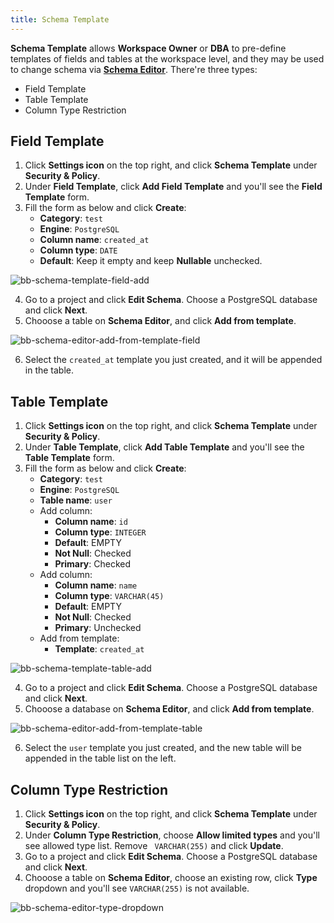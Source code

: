 ```yaml
---
title: Schema Template
---
```

**Schema Template** allows **Workspace Owner** or **DBA** to pre-define templates of fields and tables at the workspace level, and they may be used to change schema via [**Schema Editor**](/doc/administration/schema-editor). There're three types: 
- Field Template
- Table Template
- Column Type Restriction

## Field Template

1. Click **Settings icon** on the top right, and click **Schema Template** under **Security & Policy**.
2. Under **Field Template**, click **Add Field Template** and you'll see the **Field Template** form.
3. Fill the form as below and click **Create**:
   * **Category**: `test`
   * **Engine**: `PostgreSQL`
   * **Column name**: `created_at`
   * **Column type**: `DATE`
   * **Default**: Keep it empty and keep **Nullable** unchecked.

![bb-schema-template-field-add](/content/docs/administration/schema-template/bb-schema-template-field-add.webp)

4. Go to a project and click **Edit Schema**. Choose a PostgreSQL database and click **Next**.
5. Chooose a table on **Schema Editor**, and click **Add from template**.

![bb-schema-editor-add-from-template-field](/content/docs/administration/schema-template/bb-schema-editor-add-from-template-field.webp)

6. Select the `created_at` template you just created, and it will be appended in the table.

## Table Template

1. Click **Settings icon** on the top right, and click **Schema Template** under **Security & Policy**.
2. Under **Table Template**, click **Add Table Template** and you'll see the **Table Template** form.
3. Fill the form as below and click **Create**:
   * **Category**: `test`
   * **Engine**: `PostgreSQL`
   * **Table name**: `user`
   * Add column:
     * **Column name**: `id`
     * **Column type**: `INTEGER`
     * **Default**: EMPTY
     * **Not Null**: Checked
     * **Primary**: Checked
   * Add column:
     * **Column name**: `name`
     * **Column type**: `VARCHAR(45)`
     * **Default**: EMPTY
     * **Not Null**: Checked
     * **Primary**: Unchecked
   * Add from template:
     * **Template**: `created_at`

![bb-schema-template-table-add](/content/docs/administration/schema-template/bb-schema-template-table-add.webp)

4. Go to a project and click **Edit Schema**. Choose a PostgreSQL database and click **Next**.
5. Chooose a database on **Schema Editor**, and click **Add from template**.

![bb-schema-editor-add-from-template-table](/content/docs/administration/schema-template/bb-schema-editor-add-from-template-table.webp)

6. Select the `user` template you just created, and the new table will be appended in the table list on the left.

## Column Type Restriction
1. Click **Settings icon** on the top right, and click **Schema Template** under **Security & Policy**.
2. Under **Column Type Restriction**, choose **Allow limited types** and you'll see allowed type list. Remove `
VARCHAR(255)` and click **Update**.
3. Go to a project and click **Edit Schema**. Choose a PostgreSQL database and click **Next**.
4. Chooose a table on **Schema Editor**, choose an existing row, click **Type** dropdown and you'll see `VARCHAR(255)` is not available.

![bb-schema-editor-type-dropdown](/content/docs/administration/schema-template/bb-schema-editor-type-dropdown.webp)